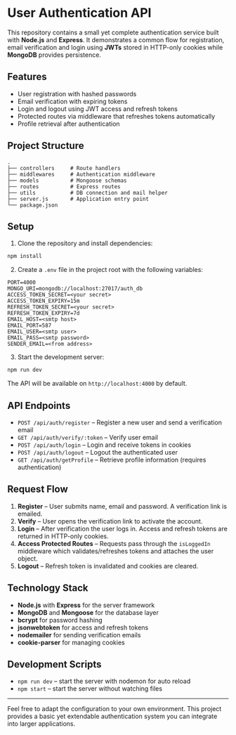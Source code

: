 # User Authentication API
This repository contains a small yet complete authentication service built with **Node.js** and **Express**. It demonstrates a common flow for registration, email verification and login using **JWTs** stored in HTTP-only cookies while **MongoDB** provides persistence.

## Features

- User registration with hashed passwords
- Email verification with expiring tokens
- Login and logout using JWT access and refresh tokens
- Protected routes via middleware that refreshes tokens automatically
- Profile retrieval after authentication

## Project Structure

```
.
├── controllers     # Route handlers
├── middlewares     # Authentication middleware
├── models          # Mongoose schemas
├── routes          # Express routes
├── utils           # DB connection and mail helper
├── server.js       # Application entry point
└── package.json
```

## Setup

1. Clone the repository and install dependencies:

```bash
npm install
```

2. Create a `.env` file in the project root with the following variables:

```
PORT=4000
MONGO_URI=mongodb://localhost:27017/auth_db
ACCESS_TOKEN_SECRET=<your secret>
ACCESS_TOKEN_EXPIRY=15m
REFRESH_TOKEN_SECRET=<your secret>
REFRESH_TOKEN_EXPIRY=7d
EMAIL_HOST=<smtp host>
EMAIL_PORT=587
EMAIL_USER=<smtp user>
EMAIL_PASS=<smtp password>
SENDER_EMAIL=<from address>
```

3. Start the development server:

```bash
npm run dev
```

The API will be available on `http://localhost:4000` by default.

## API Endpoints

- `POST /api/auth/register` – Register a new user and send a verification email
- `GET /api/auth/verify/:token` – Verify user email
- `POST /api/auth/login` – Login and receive tokens in cookies
- `POST /api/auth/logout` – Logout the authenticated user
- `GET /api/auth/getProfile` – Retrieve profile information (requires authentication)

## Request Flow

1. **Register** – User submits name, email and password. A verification link is emailed.
2. **Verify** – User opens the verification link to activate the account.
3. **Login** – After verification the user logs in. Access and refresh tokens are returned in HTTP-only cookies.
4. **Access Protected Routes** – Requests pass through the `isLoggedIn` middleware which validates/refreshes tokens and attaches the user object.
5. **Logout** – Refresh token is invalidated and cookies are cleared.

## Technology Stack

- **Node.js** with **Express** for the server framework
- **MongoDB** and **Mongoose** for the database layer
- **bcrypt** for password hashing
- **jsonwebtoken** for access and refresh tokens
- **nodemailer** for sending verification emails
- **cookie-parser** for managing cookies

## Development Scripts

- `npm run dev` – start the server with nodemon for auto reload
- `npm start` – start the server without watching files

---

Feel free to adapt the configuration to your own environment. This project provides a basic yet extendable authentication system you can integrate into larger applications.
